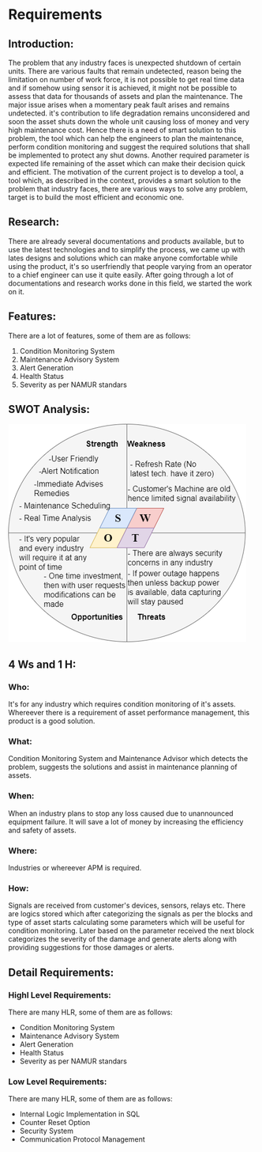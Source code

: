 # Requirements

## Introduction: 

The problem that any industry faces is unexpected shutdown of certain units. There are various faults that remain undetected, reason being the limitation on number of work force, it is not possible to get real time data and if somehow using sensor it is achieved, it might not be possible to assess that data for thousands of assets and plan the maintenance. The major issue arises when a momentary peak fault arises and remains undetected. it's contribution to life degradation remains unconsidered and soon the asset shuts down the whole unit causing loss of money and very high maintenance cost. Hence there is a need of smart solution to this problem, the tool which can help the engineers to plan the maintenance, perform condition monitoring and suggest the required solutions that shall be implemented to protect any shut downs. Another required parameter is expected life remaining of the asset which can make their decision quick and efficient. The motivation of the current project is to develop a tool, a tool which, as described in the context, provides a smart solution to the problem that industry faces, there are various ways to solve any problem, target is to build the most efficient and economic one.

## Research: 

There are already several documentations and products available, but to use the latest technologies and to simplify the process, we came up with lates designs and solutions which can make anyone comfortable while using the product, it's so userfriendly that people varying from an operator to a chief engineer can use it quite easily. After going through a lot of documentations and research works done in this field, we started the work on it. 

## Features: 

There are a lot of features, some of them are as follows:   
1. Condition Monitoring System
2. Maintenance Advisory System
3. Alert Generation 
4. Health Status 
5. Severity as per NAMUR standars


## SWOT Analysis: 
![SWOT-Analysis](https://github.com/Meghej/MiniProject_StepIn_Sprint1/blob/123ac36754880c19672e13d1dd5a3021a067a2e7/Requirements/SWOT.png)

## 4 Ws and 1 H: 
### Who: 
It's for any industry which requires condition monitoring of it's assets. Whereever there is a requirement of asset performance management, this product is a good solution. 

### What:
Condition Monitoring System and Maintenance Advisor which detects the problem, suggests the solutions and assist in maintenance planning of assets. 

### When: 
When an industry plans to stop any loss caused due to unannounced equipment failure. It will save a lot of money by increasing the efficiency and safety of assets. 

### Where: 
Industries or whereever APM is required. 

### How: 
Signals are received from customer's devices, sensors, relays etc. There are logics stored which after categorizing the signals as per the blocks and type of asset starts calculating some parameters which will be useful for condition monitoring. Later based on the parameter received the next block categorizes the severity of the damage and generate alerts along with providing suggestions for those damages or alerts. 
 

## Detail Requirements:

### Highl Level Requirements: 
There are many HLR, some of them are as follows:   
- Condition Monitoring System  
- Maintenance Advisory System  
- Alert Generation  
- Health Status  
- Severity as per NAMUR standars 

### Low Level Requirements: 
There are many HLR, some of them are as follows:   
- Internal Logic Implementation in SQL 
- Counter Reset Option 
- Security System 
- Communication Protocol Management
